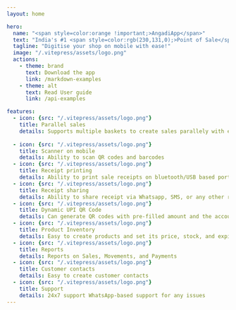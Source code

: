 ```yaml
---
layout: home

hero:
  name: "<span style=color:orange !important;>AngadiApp</span>"
  text: "India's #1 <span style=color:rgb(230,131,0);>Point of Sale</span> mobile app for small shops"
  tagline: "Digitise your shop on mobile with ease!"
  image: "/.vitepress/assets/logo.png"
  actions:
    - theme: brand
      text: Download the app
      link: /markdown-examples
    - theme: alt
      text: Read User guide
      link: /api-examples

features:
  - icon: {src: "/.vitepress/assets/logo.png"}
    title: Parallel sales
    details: Supports multiple baskets to create sales parallely with ease
     
  - icon: {src: "/.vitepress/assets/logo.png"}
    title: Scanner on mobile
    details: Ability to scan QR codes and barcodes
  - icon: {src: "/.vitepress/assets/logo.png"}
    title: Receipt printing
    details: Ability to print sale receipts on bluetooth/USB based portable printers
  - icon: {src: "/.vitepress/assets/logo.png"}
    title: Receipt sharing
    details: Ability to share receipt via Whatsapp, SMS, or any other recevable apps
  - icon: {src: "/.vitepress/assets/logo.png"}
    title: Dynamic UPI QR Code
    details: Can generate QR codes with pre-filled amount and the account
  - icon: {src: "/.vitepress/assets/logo.png"}
    title: Product Inventory
    details: Easy to create products and set its price, stock, and expiry
  - icon: {src: "/.vitepress/assets/logo.png"}
    title: Reports
    details: Reports on Sales, Movements, and Payments
  - icon: {src: "/.vitepress/assets/logo.png"}
    title: Customer contacts
    details: Easy to create customer contacts
  - icon: {src: "/.vitepress/assets/logo.png"}
    title: Support
    details: 24x7 support WhatsApp-based support for any issues
---
```


